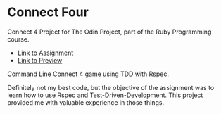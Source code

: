 # Connect Four

Connect 4 Project for The Odin Project, part of the Ruby Programming course.

- [Link to Assignment](https://www.theodinproject.com/paths/full-stack-ruby-on-rails/courses/ruby-programming/lessons/testing-your-ruby-code)
- [Link to Preview](https://replit.com/@Nomnivore/odin-ruby-connectfour)

Command Line Connect 4 game using TDD with Rspec.

Definitely not my best code, but the objective of the assignment was to learn how to use Rspec and Test-Driven-Development. This project provided me with valuable experience in those things.
